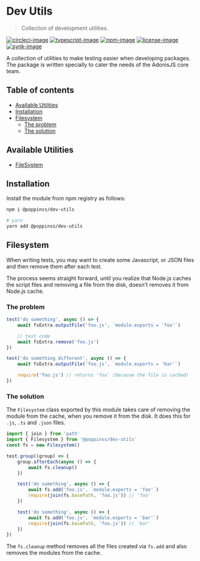 # Dev Utils

> Collection of development utilities.

[![circleci-image]][circleci-url] [![typescript-image]][typescript-url] [![npm-image]][npm-url] [![license-image]][license-url] [![synk-image]][synk-url]

A collection of utilities to make testing easier when developing packages. The package is written specially to cater the needs of the AdonisJS core team.

<!-- START doctoc generated TOC please keep comment here to allow auto update -->
<!-- DON'T EDIT THIS SECTION, INSTEAD RE-RUN doctoc TO UPDATE -->
## Table of contents

- [Available Utilities](#available-utilities)
- [Installation](#installation)
- [Filesystem](#filesystem)
  - [The problem](#the-problem)
  - [The solution](#the-solution)

<!-- END doctoc generated TOC please keep comment here to allow auto update -->

## Available Utilities

- [FileSystem](#filesystem)

## Installation

Install the module from npm registry as follows:

```sh
npm i @poppinss/dev-utils

# yarn
yarn add @poppinss/dev-utils
```

## Filesystem

When writing tests, you may want to create some Javascript, or JSON files and then remove them after each test.

The process seems straight forward, until you realize that Node.js caches the script files and removing a file from the disk, doesn't removes it from Node.js cache.

### The problem

```js
test('do something', async () => {
	await fsExtra.outputFile('foo.js', `module.exports = 'foo'`)

	// test code
	await fsExtra.remove('foo.js')
})

test('do something different', async () => {
	await fsExtra.outputFile('foo.js', `module.exports = 'bar'`)

	require('foo.js') // returns 'foo' (because the file is cached)
})
```

### The solution

The `Filesystem` class exported by this module takes care of removing the module from the cache, when you remove it from the disk. It does this for `.js`, `.ts` and `.json` files.

```ts
import { join } from 'path'
import { Filesystem } from '@poppinss/dev-utils'
const fs = new Filesystem()

test.group((group) => {
	group.afterEach(async () => {
		await fs.cleanup()
	})

	test('do something', async () => {
		await fs.add('foo.js', `module.exports = 'foo'`)
		require(join(fs.basePath, 'foo.js')) // 'foo'
	})

	test('do something', async () => {
		await fs.add('foo.js', `module.exports = 'bar'`)
		require(join(fs.basePath, 'foo.js')) // 'bar'
	})
})
```

The `fs.cleanup` method removes all the files created via `fs.add` and also removes the modules from the cache.

[circleci-image]: https://img.shields.io/circleci/project/github/poppinss/dev-utils/master.svg?style=for-the-badge&logo=circleci
[circleci-url]: https://circleci.com/gh/poppinss/dev-utils 'circleci'

[typescript-image]: https://img.shields.io/badge/Typescript-294E80.svg?style=for-the-badge&logo=typescript
[typescript-url]: "typescript"

[npm-image]: https://img.shields.io/npm/v/@poppinss/dev-utils.svg?style=for-the-badge&logo=npm
[npm-url]: https://npmjs.org/package/@poppinss/dev-utils 'npm'

[license-image]: https://img.shields.io/npm/l/@poppinss/dev-utils?color=blueviolet&style=for-the-badge
[license-url]: LICENSE.md 'license'

[synk-image]: https://img.shields.io/snyk/vulnerabilities/github/poppinss/dev-utils?label=Synk%20Vulnerabilities&style=for-the-badge
[synk-url]: https://snyk.io/test/github/poppinss/dev-utils?targetFile=package.json "synk"
